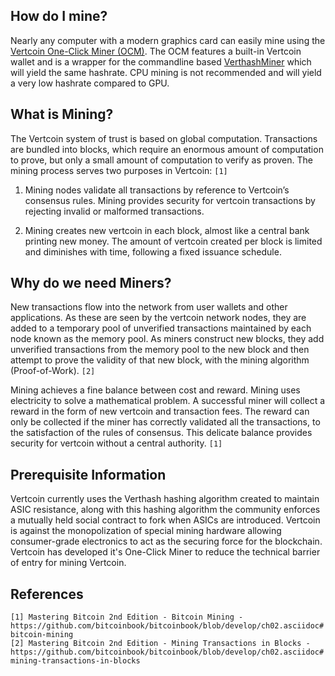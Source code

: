 ## How do I mine?
Nearly any computer with a modern graphics card can easily mine using the [Vertcoin One-Click Miner (OCM)](https://github.com/vertcoin-project/one-click-miner-vnext/releases/latest). The OCM features a built-in Vertcoin wallet and is a wrapper for the commandline based [VerthashMiner](https://github.com/CryptoGraphics/VerthashMiner) which will yield the same hashrate. CPU mining is not recommended and will yield a very low hashrate compared to GPU.

## What is Mining?
The Vertcoin system of trust is based on global computation. Transactions are bundled into blocks, which require an enormous amount of computation to prove, but only a small amount of computation to verify as proven. The mining process serves two purposes in Vertcoin: `[1]`

1. Mining nodes validate all transactions by reference to Vertcoin’s consensus rules. Mining provides security for vertcoin transactions by rejecting invalid or malformed transactions.

2. Mining creates new vertcoin in each block, almost like a central bank printing new money. The amount of vertcoin created per block is limited and diminishes with time, following a fixed issuance schedule.

## Why do we need Miners?
New transactions flow into the network from user wallets and other applications. As these are seen by the vertcoin network nodes, they are added to a temporary pool of unverified transactions maintained by each node known as the memory pool. As miners construct new blocks, they add unverified transactions from the memory pool to the new block and then attempt to prove the validity of that new block, with the mining algorithm (Proof-of-Work). `[2]`

Mining achieves a fine balance between cost and reward. Mining uses electricity to solve a mathematical problem. A successful miner will collect a reward in the form of new vertcoin and transaction fees. The reward can only be collected if the miner has correctly validated all the transactions, to the satisfaction of the rules of consensus. This delicate balance provides security for vertcoin without a central authority. `[1]`

## Prerequisite Information
Vertcoin currently uses the Verthash hashing algorithm created to maintain ASIC resistance, along with this hashing algorithm the community enforces a mutually held social contract to fork when ASICs are introduced. Vertcoin is against the monopolization of special mining hardware allowing consumer-grade electronics to act as the securing force for the blockchain. Vertcoin has developed it's One-Click Miner to reduce the technical barrier of entry for mining Vertcoin.

## References
`[1] Mastering Bitcoin 2nd Edition - Bitcoin Mining - https://github.com/bitcoinbook/bitcoinbook/blob/develop/ch02.asciidoc#bitcoin-mining`  
`[2] Mastering Bitcoin 2nd Edition - Mining Transactions in Blocks - https://github.com/bitcoinbook/bitcoinbook/blob/develop/ch02.asciidoc#mining-transactions-in-blocks`
